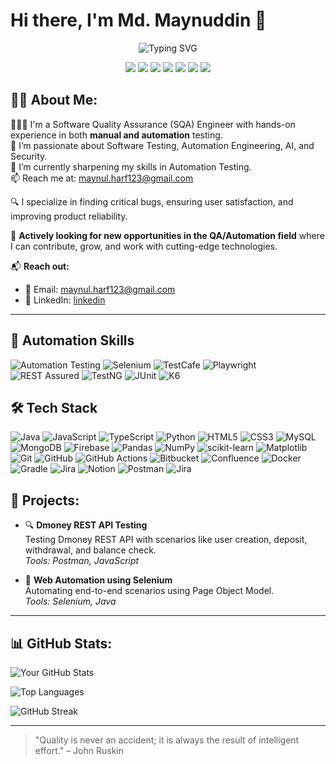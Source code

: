 # Hi there, I'm Md. Maynuddin 👋





<!-- Animated Header -->
<p align="center">
  <img src="https://readme-typing-svg.herokuapp.com?font=Fira+Code&size=24&pause=1000&color=00FF90&center=true&vCenter=true&width=600&lines=👨‍💻+Software+QA+Engineer;🚀+Open+to+Job+Opportunities;🧠+Manual+%7C+Automation+%7C+API+Tester;🔐+Web+App+Security+%7C+Vulnerability+Testing" alt="Typing SVG" />
</p>

<!-- Tech Stack Badges -->
<p align="center">
  <img src="https://img.shields.io/badge/Postman-FF6C37?style=for-the-badge&logo=postman&logoColor=white"/>
  <img src="https://img.shields.io/badge/Selenium-43B02A?style=for-the-badge&logo=selenium&logoColor=white"/>
  <img src="https://img.shields.io/badge/Playwright-2EAD33?style=for-the-badge&logo=playwright&logoColor=white"/>
  <img src="https://img.shields.io/badge/RestAssured-6DB33F?style=for-the-badge&logo=java&logoColor=white"/>
  <img src="https://img.shields.io/badge/API%20Testing-FF6C37?style=for-the-badge&logo=api&logoColor=white"/>
  <img src="https://img.shields.io/badge/Web%20Security-232F3E?style=for-the-badge&logo=hackthebox&logoColor=green"/>
  <img src="https://img.shields.io/badge/Vulnerability%20Testing-D14836?style=for-the-badge&logo=bugcrowd&logoColor=white"/>
</p>



## 🧑‍💻 About Me:

👨🏻‍💻 I'm a Software Quality Assurance (SQA) Engineer with hands-on experience in both **manual and automation** testing.  
👀 I’m passionate about Software Testing, Automation Engineering, AI, and Security.  
🌱 I’m currently sharpening my skills in Automation Testing.  
📫 Reach me at: maynul.harf123@gmail.com


🔍 I specialize in finding critical bugs, ensuring user satisfaction, and improving product reliability.

🚀 **Actively looking for new opportunities in the QA/Automation field** where I can contribute, grow, and work with cutting-edge technologies.

📬 **Reach out:**
- 📧 Email: maynul.harf123@gmail.com
- 💼 LinkedIn: [linkedin](https://www.linkedin.com/in/md-maynuddin-725369367/)  


---


## 🤖 Automation Skills

![Automation Testing](https://img.shields.io/badge/-Automation%20Testing-05122A?style=flat&logo=testing-library)
![Selenium](https://img.shields.io/badge/-Selenium-05122A?style=flat&logo=selenium)
![TestCafe](https://img.shields.io/badge/-TestCafe-05122A?style=flat&logo=codeceptjs)
![Playwright](https://img.shields.io/badge/-Playwright-05122A?style=flat&logo=microsoft)
![REST Assured](https://img.shields.io/badge/-REST%20Assured-05122A?style=flat&logo=rest)
![TestNG](https://img.shields.io/badge/-TestNG-05122A?style=flat&logo=java)
![JUnit](https://img.shields.io/badge/-JUnit-05122A?style=flat&logo=java)
![K6](https://img.shields.io/badge/-K6-05122A?style=flat&logo=k6)


## 🛠️ Tech Stack

![Java](https://img.shields.io/badge/-Java-05122A?style=flat&logo=java)
![JavaScript](https://img.shields.io/badge/-JavaScript-05122A?style=flat&logo=javascript)
![TypeScript](https://img.shields.io/badge/-TypeScript-05122A?style=flat&logo=typescript)
![Python](https://img.shields.io/badge/-Python-05122A?style=flat&logo=python)
![HTML5](https://img.shields.io/badge/-HTML5-05122A?style=flat&logo=html5)
![CSS3](https://img.shields.io/badge/-CSS3-05122A?style=flat&logo=css3)
![MySQL](https://img.shields.io/badge/-MySQL-05122A?style=flat&logo=mysql)
![MongoDB](https://img.shields.io/badge/-MongoDB-05122A?style=flat&logo=mongodb)
![Firebase](https://img.shields.io/badge/-Firebase-05122A?style=flat&logo=firebase)
![Pandas](https://img.shields.io/badge/-Pandas-05122A?style=flat&logo=pandas)
![NumPy](https://img.shields.io/badge/-NumPy-05122A?style=flat&logo=numpy)
![scikit-learn](https://img.shields.io/badge/-Scikit%20Learn-05122A?style=flat&logo=scikitlearn)
![Matplotlib](https://img.shields.io/badge/-Matplotlib-05122A?style=flat&logo=matplotlib)
![Git](https://img.shields.io/badge/-Git-05122A?style=flat&logo=git)
![GitHub](https://img.shields.io/badge/-GitHub-05122A?style=flat&logo=github)
![GitHub Actions](https://img.shields.io/badge/-GitHub%20Actions-05122A?style=flat&logo=githubactions)
![Bitbucket](https://img.shields.io/badge/-Bitbucket-05122A?style=flat&logo=bitbucket)
![Confluence](https://img.shields.io/badge/-Confluence-05122A?style=flat&logo=confluence)
![Docker](https://img.shields.io/badge/-Docker-05122A?style=flat&logo=docker)
![Gradle](https://img.shields.io/badge/-Gradle-05122A?style=flat&logo=gradle)
![Jira](https://img.shields.io/badge/-Jira-05122A?style=flat&logo=jira)
![Notion](https://img.shields.io/badge/-Notion-05122A?style=flat&logo=notion)
![Postman](https://img.shields.io/badge/-Postman-05122A?style=flat&logo=postman)
![Jira](https://img.shields.io/badge/-Jira-05122A?style=flat&logo=jira)


## 🚀 Projects:

- 🔍 **Dmoney REST API Testing**  
  Testing Dmoney REST API with scenarios like user creation, deposit, withdrawal, and balance check.  
  *Tools: Postman, JavaScript*

- 🧪 **Web Automation using Selenium**  
  Automating end-to-end scenarios using Page Object Model.  
  *Tools: Selenium, Java*

---

## 📊 GitHub Stats:

![Your GitHub Stats](https://github-readme-stats.vercel.app/api?username=maynul1997&show_icons=true&theme=tokyonight&rank_icon=github)

![Top Languages](https://github-readme-stats.vercel.app/api/top-langs/?username=maynul1997&layout=compact&theme=tokyonight)

![GitHub Streak](https://streak-stats.demolab.com/?user=maynul1997&theme=tokyonight)


---

> "Quality is never an accident; it is always the result of intelligent effort." – John Ruskin

